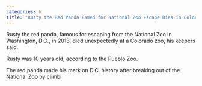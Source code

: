 ```yaml
---
categories: b
title: "Rusty the Red Panda Famed for National Zoo Escape Dies in Colorado"
---
```


Rusty the red panda, famous for escaping from the National Zoo in Washington, D.C., in 2013, died unexpectedly at a Colorado zoo, his keepers said.



Rusty was 10 years old, according to the Pueblo Zoo.



The red panda made his mark on D.C. history after breaking out of the National Zoo by climbi